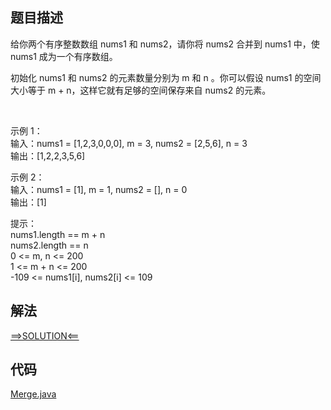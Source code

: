 ## 题目描述

给你两个有序整数数组 nums1 和 nums2，请你将 nums2 合并到 nums1 中，使 nums1 成为一个有序数组。

初始化 nums1 和 nums2 的元素数量分别为 m 和 n 。你可以假设 nums1 的空间大小等于 m + n，这样它就有足够的空间保存来自 nums2 的元素。

 

示例 1：
<br>输入：nums1 = [1,2,3,0,0,0], m = 3, nums2 = [2,5,6], n = 3
<br>输出：[1,2,2,3,5,6]

示例 2：
<br>输入：nums1 = [1], m = 1, nums2 = [], n = 0
<br>输出：[1]

提示：
<br>nums1.length == m + n
<br>nums2.length == n
<br>0 <= m, n <= 200
<br>1 <= m + n <= 200
<br>-109 <= nums1[i], nums2[i] <= 109

## 解法

[==>SOLUTION<==](https://leetcode-cn.com/problems/merge-sorted-array/solution/he-bing-liang-ge-you-xu-shu-zu-by-leetco-rrb0/)

## 代码

[Merge.java](https://github.com/Marshal7cc/leetcode-java/blob/master/src/array/Merge.java)

